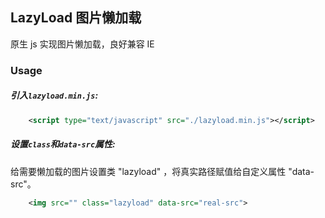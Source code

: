 ## LazyLoad 图片懒加载
原生 js 实现图片懒加载，良好兼容 IE

### Usage
##### 引入`lazyload.min.js`:

```xml
    <script type="text/javascript" src="./lazyload.min.js"></script>
```

##### 设置`class`和`data-src`属性:

给需要懒加载的图片设置类 "lazyload" ，将真实路径赋值给自定义属性 "data-src"。

```xml
    <img src="" class="lazyload" data-src="real-src">
```
